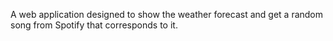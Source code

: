 A web application designed to show the weather forecast and get a random song from Spotify that corresponds to it.
